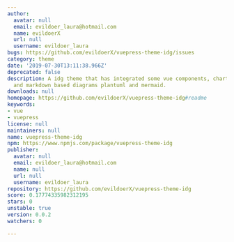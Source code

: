 ```yaml
---
author:
  avatar: null
  email: evildoer_laura@hotmail.com
  name: evildoerX
  url: null
  username: evildoer_laura
bugs: https://github.com/evildoerX/vuepress-theme-idg/issues
category: theme
date: '2019-07-30T13:11:38.966Z'
deprecated: false
description: A idg theme that has integrated some vue components, charts via charts,
  and markdown based diagrams plantuml and mermaid.
downloads: null
homepage: https://github.com/evildoerX/vuepress-theme-idg#readme
keywords:
- vue
- vuepress
license: null
maintainers: null
name: vuepress-theme-idg
npm: https://www.npmjs.com/package/vuepress-theme-idg
publisher:
  avatar: null
  email: evildoer_laura@hotmail.com
  name: null
  url: null
  username: evildoer_laura
repository: https://github.com/evildoerX/vuepress-theme-idg
score: 0.17774335982312195
stars: 0
unstable: true
version: 0.0.2
watchers: 0

---
```


